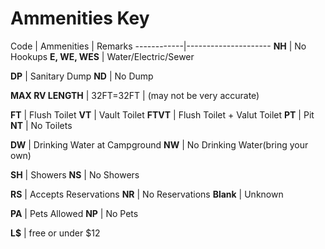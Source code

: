 
**Ammenities Key**
====================================================

Code        | Ammenities | Remarks
------------|---------------------
**NH** | No Hookups
**E, WE, WES** |  Water/Electric/Sewer

**DP** | Sanitary Dump
**ND** | No Dump

**MAX RV LENGTH** | 32FT=32FT | (may not be very accurate)


**FT** | Flush Toilet
**VT** | Vault Toilet
**FTVT** | Flush Toilet + Valut Toilet
**PT** | Pit
**NT** | No Toilets

**DW** | Drinking Water at Campground
**NW** | No Drinking Water(bring your own)

**SH** | Showers
**NS** | No Showers

**RS** | Accepts Reservations
**NR** | No Reservations
**Blank** | Unknown 


**PA** | Pets Allowed
**NP** | No Pets

**L$** | free or under $12



